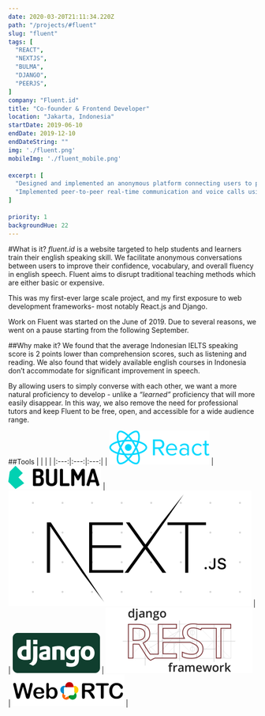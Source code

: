 ```yaml
---
date: 2020-03-20T21:11:34.220Z
path: "/projects/#fluent"
slug: "fluent"
tags: [
  "REACT",
  "NEXTJS",
  "BULMA",
  "DJANGO",
  "PEERJS",
]
company: "Fluent.id"
title: "Co-founder & Frontend Developer"
location: "Jakarta, Indonesia"
startDate: 2019-06-10
endDate: 2019-12-10
endDateString: ""
img: './fluent.png'
mobileImg: './fluent_mobile.png'

excerpt: [
  "Designed and implemented an anonymous platform connecting users to practice English via peer-to-peer-voice calls, reaching 70+ users during launch with 6 reporting significant language improvement.",
  "Implemented peer-to-peer real-time communication and voice calls using PeerJS."
]

priority: 1
backgroundHue: 22
---
```

#What is it?
*fluent.id* is a website targeted to help students and learners train their english speaking skill. We facilitate anonymous conversations between users to improve their confidence, vocabulary, and overall fluency in english speech. Fluent aims to disrupt traditional teaching methods which are either basic or expensive.

This was my first-ever large scale project, and my first exposure to web development frameworks- most notably React.js and Django.

Work on Fluent was started on the June of 2019. Due to several reasons, we went on a pause starting from the following September.

##Why make it?
We found that the average Indonesian IELTS speaking  score is 2 points lower than comprehension scores, such as listening and reading. We also found that widely available english courses in Indonesia don’t accommodate for significant improvement in speech. 

By allowing users to simply converse with each other, we want a more natural proficiency to develop - unlike a *“learned”* proficiency that will more easily disappear. In this way, we also remove the need for professional tutors and keep Fluent to be free, open, and accessible for a wide audience range.

##Tools
| | | |
|:---:|:---:|:---:|
| ![React](../tools/react.png) | ![Bulma](../tools/bulma.png) | ![Next.js](../tools/next.png) |
| ![Django](../tools/django.png) | ![Django Rest Framework](../tools/drf.png) | ![WebRTC](../tools/webrtc.png) |
